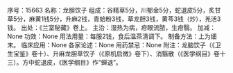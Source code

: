 序号：15663
名称：龙胆饮子
组成：谷精草5分，川郁金5分，蛇退皮5分，炙甘草5分，麻黄1钱5分，升麻2钱，青蛤粉3钱，草龙胆3钱，黄芩3钱（炒），羌活3钱。
出处：《兰室秘藏》卷上。
主治：湿热为病，疳眼流脓，生疳翳。
加减：None
功效：None
用法用量：每服2钱，食后温茶清调下。
制备方法：上为细末。
临床应用：None
各家论述：None
用药禁忌：None
附注：龙脑饮子（《卫生宝鉴》卷十）、升麻龙胆草饮子（《原机启微》卷下）、消翳散（《医学纲目》卷十三）。方中蛇退皮，《医学纲目》作“蝉退”。
